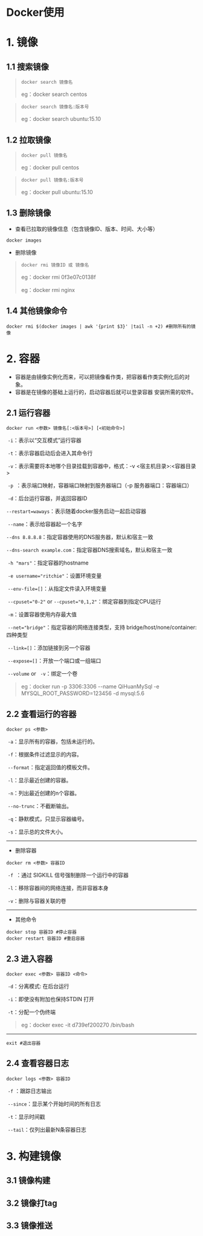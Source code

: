 # Docker使用

# 1. 镜像

## 1.1 搜索镜像

> ```
> docker search 镜像名
> ```
>
> eg：docker search centos

> ```
> docker search 镜像名:版本号
> ```
>
> eg：docker search ubuntu:15.10

## 1.2 拉取镜像

> ```
> docker pull 镜像名
> ```
>
> eg：docker pull centos

> ```
> docker pull 镜像名:版本号
> ```
>
> eg：docker pull ubuntu:15.10

## 1.3 删除镜像

- 查看已拉取的镜像信息（包含镜像ID、版本、时间、大小等）

```shell
docker images 
```

- 删除镜像

> ```
> docker rmi 镜像ID 或 镜像名
> ```
>
> eg：docker rmi 0f3e07c0138f
>
> eg：docker rmi nginx

## 1.4 其他镜像命令

```shell
docker rmi $(docker images | awk '{print $3}' |tail -n +2) #删除所有的镜像
```

# 2. 容器

- 容器是由镜像实例化而来，可以把镜像看作类，把容器看作类实例化后的对象。
- 容器是在镜像的基础上运行的，启动容器后就可以登录容器 安装所需的软件。

## 2.1 运行容器

```
docker run <参数> 镜像名[:<版本号>] [<初始命令>] 
```

​	`-i`：表示以“交互模式”运行容器

​	`-t`：表示容器启动后会进入其命令行

​	`-v`：表示需要将本地哪个目录挂载到容器中，格式：-v <宿主机目录>:<容器目录>

​	`-p `：表示端口映射，容器端口映射到服务器端口（-p 服务器端口：容器端口）

​	`-d`：后台运行容器，并返回容器ID

​	`--restart=waways`：表示随着docker服务启动一起启动容器

​	`--name`：表示给容器起一个名字

​	`--dns 8.8.8.8`：指定容器使用的DNS服务器，默认和宿主一致

​	`--dns-search example.com`：指定容器DNS搜索域名，默认和宿主一致

​	`-h "mars"`：指定容器的hostname

​	`-e username="ritchie"`：设置环境变量

​	`--env-file=[]`：从指定文件读入环境变量

​	`--cpuset="0-2"` or `--cpuset="0,1,2"`：绑定容器到指定CPU运行

​	`-m`：设置容器使用内存最大值

​	`--net="bridge"`：指定容器的网络连接类型，支持 bridge/host/none/container: 四种类型

​	`--link=[]`：添加链接到另一个容器

​	`--expose=[]`：开放一个端口或一组端口

​	`--volume` or ` -v`：绑定一个卷

> eg：docker run -p 3306:3306 --name QiHuanMySql -e MYSQL_ROOT_PASSWORD=123456 -d mysql:5.6

## 2.2 查看运行的容器

```shell
docker ps <参数>
```

​	`-a`：显示所有的容器，包括未运行的。

​	`-f`：根据条件过滤显示的内容。

​	`--format`：指定返回值的模板文件。

​	`-l`：显示最近创建的容器。

​	`-n`：列出最近创建的n个容器。

​	`--no-trunc`：不截断输出。

​	`-q`：静默模式，只显示容器编号。

​	`-s`：显示总的文件大小。

------

- 删除容器

```shell
docker rm <参数> 容器ID
```

​	`-f `：通过 SIGKILL 信号强制删除一个运行中的容器

​	`-l`：移除容器间的网络连接，而非容器本身

​	`-v`：删除与容器关联的卷

------

- 其他命令

```shell
docker stop 容器ID #停止容器
docker restart 容器ID #重启容器
```

## 2.3 进入容器

```shell
docker exec <参数> 容器ID <命令>
```

​	`-d`：分离模式: 在后台运行

​	`-i`：即使没有附加也保持STDIN 打开

​	`-t`：分配一个伪终端

> eg：docker exec -it d739ef200270 /bin/bash

------

```shell
exit #退出容器
```

## 2.4 查看容器日志

```shell
docker logs <参数> 容器ID
```

​	`-f` ：跟踪日志输出

​	`--since`：显示某个开始时间的所有日志

​	`-t`：显示时间戳

​	`--tail`：仅列出最新N条容器日志

# 3. 构建镜像

## 3.1 镜像构建

## 3.2 镜像打tag

## 3.3 镜像推送